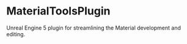 # MaterialToolsPlugin
Unreal Engine 5 plugin for streamlining the Material development and editing.
